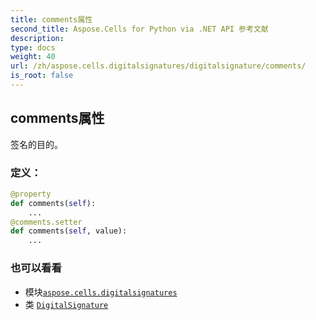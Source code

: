```yaml
---
title: comments属性
second_title: Aspose.Cells for Python via .NET API 参考文献
description:
type: docs
weight: 40
url: /zh/aspose.cells.digitalsignatures/digitalsignature/comments/
is_root: false
---
```

## comments属性

签名的目的。
### 定义：
```python
@property
def comments(self):
    ...
@comments.setter
def comments(self, value):
    ...
```

### 也可以看看
* 模块[`aspose.cells.digitalsignatures`](../../)
* 类 [`DigitalSignature`](/cells/python-net/zh/aspose.cells.digitalsignatures/digitalsignature)
